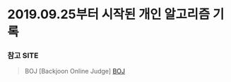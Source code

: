 # 2019.09.25부터 시작된 개인 알고리즘 기록

### 참고 SITE

> BOJ [Backjoon Online Judge]
[BOJ](https://www.acmicpc.net/)

